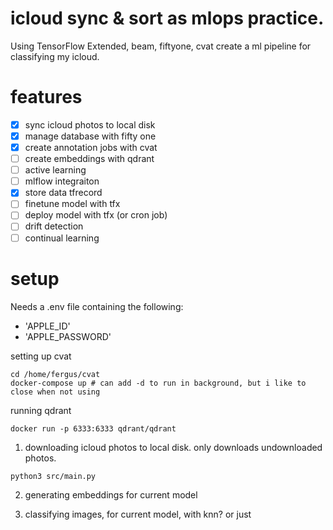 # icloud sync & sort as mlops practice.

Using TensorFlow Extended, beam, fiftyone, cvat create a ml pipeline for classifying my icloud.

# features

- [x] sync icloud photos to local disk
- [x] manage database with fifty one
- [x] create annotation jobs with cvat
- [ ] create embeddings with qdrant
- [ ] active learning
- [ ] mlflow integraiton
- [x] store data tfrecord
- [ ] finetune model with tfx
- [ ] deploy model with tfx (or cron job)
- [ ] drift detection
- [ ] continual learning

# setup

Needs a .env file containing the following:

- 'APPLE_ID'
- 'APPLE_PASSWORD'

setting up cvat

```
cd /home/fergus/cvat
docker-compose up # can add -d to run in background, but i like to close when not using
```

running qdrant

```
docker run -p 6333:6333 qdrant/qdrant
```

1. downloading icloud photos to local disk. only downloads undownloaded photos.

```
python3 src/main.py
```

2. generating embeddings for current model

3. classifying images, for current model, with knn? or just
